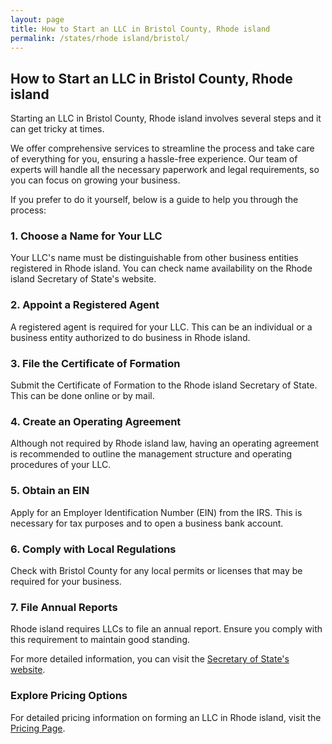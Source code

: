 ```yaml
---
layout: page
title: How to Start an LLC in Bristol County, Rhode island
permalink: /states/rhode island/bristol/
---
```


<h2>How to Start an LLC in Bristol County, Rhode island</h2>

<p>Starting an LLC in Bristol County, Rhode island involves several steps and it can get tricky at times.</p>

<p>We offer comprehensive services to streamline the process and take care of everything for you, ensuring a hassle-free experience. Our team of experts will handle all the necessary paperwork and legal requirements, so you can focus on growing your business.</p>

<p>If you prefer to do it yourself, below is a guide to help you through the process:</p>

<h3>1. Choose a Name for Your LLC</h3>
<p>Your LLC's name must be distinguishable from other business entities registered in Rhode island. You can check name availability on the Rhode island Secretary of State's website.</p>

<h3>2. Appoint a Registered Agent</h3>
<p>A registered agent is required for your LLC. This can be an individual or a business entity authorized to do business in Rhode island.</p>

<h3>3. File the Certificate of Formation</h3>
<p>Submit the Certificate of Formation to the Rhode island Secretary of State. This can be done online or by mail.</p>

<h3>4. Create an Operating Agreement</h3>
<p>Although not required by Rhode island law, having an operating agreement is recommended to outline the management structure and operating procedures of your LLC.</p>

<h3>5. Obtain an EIN</h3>
<p>Apply for an Employer Identification Number (EIN) from the IRS. This is necessary for tax purposes and to open a business bank account.</p>

<h3>6. Comply with Local Regulations</h3>
<p>Check with Bristol County for any local permits or licenses that may be required for your business.</p>

<h3>7. File Annual Reports</h3>
<p>Rhode island requires LLCs to file an annual report. Ensure you comply with this requirement to maintain good standing.</p>

<p>For more detailed information, you can visit the <a href="https://www.sos.rhode island.gov/">Secretary of State's website</a>.</p>

<h3>Explore Pricing Options</h3>
<p>For detailed pricing information on forming an LLC in Rhode island, visit the <a href="{ '/new-pricing/' | relative_url }">Pricing Page</a>.</p>
